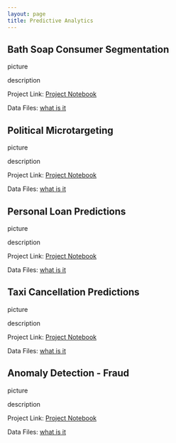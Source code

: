 ```yaml
---
layout: page
title: Predictive Analytics
---
```


## Bath Soap Consumer Segmentation

picture

description

Project Link:
[Project Notebook](website...)

Data Files:
[what is it](website)


## Political Microtargeting

picture

description

Project Link:
[Project Notebook](website...)

Data Files:
[what is it](website)


## Personal Loan Predictions

picture

description

Project Link:
[Project Notebook](website...)

Data Files:
[what is it](website)


## Taxi Cancellation Predictions

picture

description

Project Link:
[Project Notebook](website...)

Data Files:
[what is it](website)


## Anomaly Detection - Fraud

picture

description

Project Link:
[Project Notebook](website...)

Data Files:
[what is it](website)
